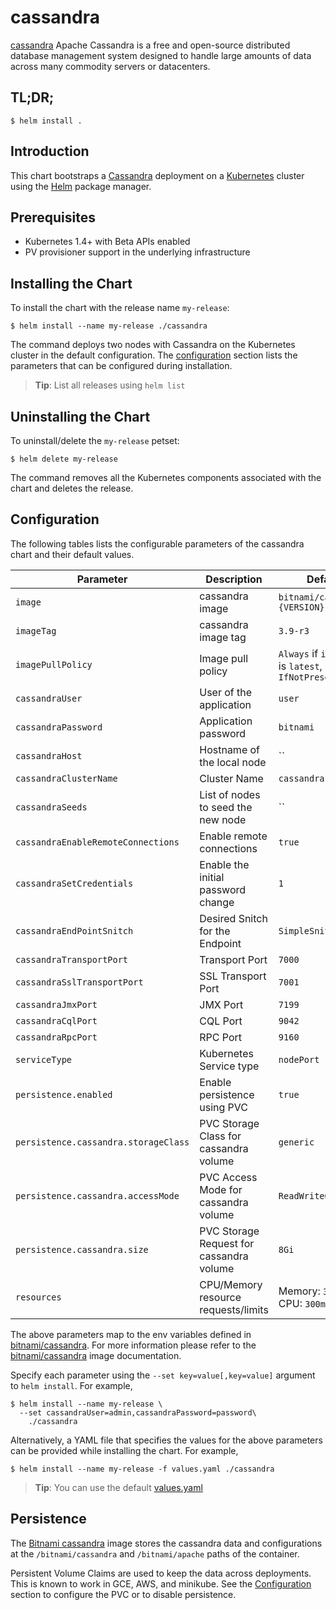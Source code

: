 # cassandra

[cassandra](https://cassandra.apache.org) Apache Cassandra is a free and open-source distributed database management system designed to handle large amounts of data across many commodity servers or datacenters.

## TL;DR;

```console
$ helm install .
```

## Introduction

This chart bootstraps a [Cassandra](https://github.com/bitnami/bitnami-docker-cassandra) deployment on a [Kubernetes](http://kubernetes.io) cluster using the [Helm](https://helm.sh) package manager.

## Prerequisites

- Kubernetes 1.4+ with Beta APIs enabled
- PV provisioner support in the underlying infrastructure

## Installing the Chart

To install the chart with the release name `my-release`:

```console
$ helm install --name my-release ./cassandra
```

The command deploys two nodes with Cassandra on the Kubernetes cluster in the default configuration. The [configuration](#configuration) section lists the parameters that can be configured during installation.

> **Tip**: List all releases using `helm list`

## Uninstalling the Chart

To uninstall/delete the `my-release` petset:

```console
$ helm delete my-release
```

The command removes all the Kubernetes components associated with the chart and deletes the release.

## Configuration

The following tables lists the configurable parameters of the cassandra chart and their default values.

|              Parameter               |               Description                |                         Default                         |
|--------------------------------------|------------------------------------------|---------------------------------------------------------|
| `image`                              | cassandra image                          | `bitnami/cassandra:{VERSION}`                           |
| `imageTag`                           | cassandra image tag                      | `3.9-r3`                                                | 
| `imagePullPolicy`                    | Image pull policy                        | `Always` if `imageTag` is `latest`, else `IfNotPresent` |
| `cassandraUser`                      | User of the application                  | `user`                                                  |
| `cassandraPassword`                  | Application password                     | `bitnami`                                               |
| `cassandraHost`                      | Hostname of the local node               | ``                                                      |
| `cassandraClusterName`               | Cluster Name                             | `cassandra-cluster`                                     |
| `cassandraSeeds`                     | List of nodes to seed the new node       | ``                                                      |
| `cassandraEnableRemoteConnections`   | Enable remote connections                | `true`                                                  |
| `cassandraSetCredentials`            | Enable the initial password change       | `1`                                                     |
| `cassandraEndPointSnitch`            | Desired Snitch for the Endpoint          | `SimpleSnitch`                                          |
| `cassandraTransportPort`             | Transport Port                           | `7000`                                                  |
| `cassandraSslTransportPort`          | SSL Transport Port                       | `7001`                                                  |
| `cassandraJmxPort`                   | JMX Port                                 | `7199`                                                  |
| `cassandraCqlPort`                   | CQL Port                                 | `9042`                                                  |
| `cassandraRpcPort`                   | RPC Port                                 | `9160`                                                  |
| `serviceType`                        | Kubernetes Service type                  | `nodePort`                                              |
| `persistence.enabled`                | Enable persistence using PVC             | `true`                                                  |
| `persistence.cassandra.storageClass` | PVC Storage Class for cassandra volume   | `generic`                                               |
| `persistence.cassandra.accessMode`   | PVC Access Mode for cassandra volume     | `ReadWriteOnce`                                         |
| `persistence.cassandra.size`         | PVC Storage Request for cassandra volume | `8Gi`                                                   |
| `resources`                          | CPU/Memory resource requests/limits      | Memory: `3000Mi`, CPU: `300m`                            |

The above parameters map to the env variables defined in [bitnami/cassandra](http://github.com/bitnami/bitnami-docker-cassandra). For more information please refer to the [bitnami/cassandra](http://github.com/bitnami/bitnami-docker-cassandra) image documentation.

Specify each parameter using the `--set key=value[,key=value]` argument to `helm install`. For example,

```console
$ helm install --name my-release \
  --set cassandraUser=admin,cassandraPassword=password\
    ./cassandra
```


Alternatively, a YAML file that specifies the values for the above parameters can be provided while installing the chart. For example,

```console
$ helm install --name my-release -f values.yaml ./cassandra
```

> **Tip**: You can use the default [values.yaml](values.yaml)

## Persistence

The [Bitnami cassandra](https://github.com/bitnami/bitnami-docker-cassandra) image stores the cassandra data and configurations at the `/bitnami/cassandra` and `/bitnami/apache` paths of the container.

Persistent Volume Claims are used to keep the data across deployments. This is known to work in GCE, AWS, and minikube.
See the [Configuration](#configuration) section to configure the PVC or to disable persistence.
